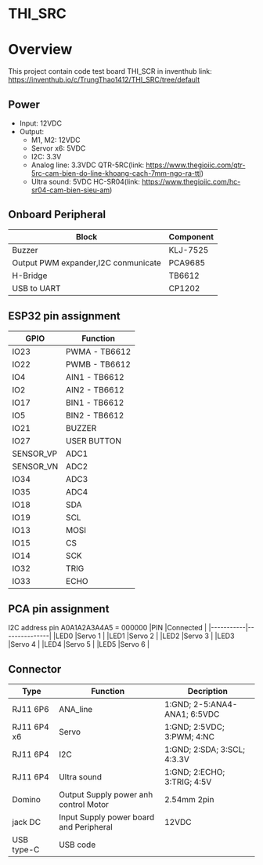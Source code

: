 # THI_SRC
# Overview
This project contain code test board THI_SCR in inventhub link: https://inventhub.io/c/TrungThao1412/THI_SRC/tree/default

## Power 
- Input: 12VDC 
- Output: 
    + M1, M2: 12VDC
    + Servor x6: 5VDC
    + I2C: 3.3V 
    + Analog line: 3.3VDC QTR-5RC(link: https://www.thegioiic.com/qtr-5rc-cam-bien-do-line-khoang-cach-7mm-ngo-ra-ttl)
    + Ultra sound: 5VDC HC-SR04(link: https://www.thegioiic.com/hc-sr04-cam-bien-sieu-am)
## Onboard Peripheral 
|Block                                  |Component  |
|---------------------------------------|-----------|
|Buzzer                                 |KLJ-7525   |
|Output PWM expander,I2C conmunicate    |PCA9685    |
|H-Bridge                               |TB6612     |
|USB to UART                            |CP1202     |

## ESP32 pin assignment
|GPIO       |Function       |
|-----------|---------------|
|IO23       |PWMA - TB6612  |
|IO22       |PWMB - TB6612  |
|IO4        |AIN1 - TB6612  |
|IO2        |AIN2 - TB6612  |
|IO17       |BIN1 - TB6612  |
|IO5        |BIN2 - TB6612  |
|IO21       |BUZZER         |
|IO27       |USER BUTTON    |
|SENSOR_VP  |ADC1           |
|SENSOR_VN  |ADC2           |
|IO34       |ADC3           |
|IO35       |ADC4           |
|IO18       |SDA            |
|IO19       |SCL            |
|IO13       |MOSI           |
|IO15       |CS             |
|IO14       |SCK            |
|IO32       |TRIG           |
|IO33       |ECHO           |

## PCA pin assignment 
I2C address pin A0A1A2A3A4A5 = 000000
|PIN        |Connected      |
|-----------|---------------|
|LED0       |Servo 1        |
|LED1       |Servo 2        |
|LED2       |Servo 3        |
|LED3       |Servo 4        |
|LED4       |Servo 5        |
|LED5       |Servo 6        |


## Connector 
|Type       |Function                               |Decription                     |
|-----------|---------------------------------------|-----------                    |
|RJ11 6P6   |ANA_line                               |1:GND; 2-5:ANA4-ANA1; 6:5VDC   |
|RJ11 6P4 x6|Servo                                  |1:GND; 2:5VDC; 3:PWM;  4:NC    |
|RJ11 6P4   |I2C                                    |1:GND; 2:SDA;  3:SCL;  4:3.3V  |
|RJ11 6P4   |Ultra sound                            |1:GND; 2:ECHO; 3:TRIG; 4:5V    |
|Domino     |Output Supply power anh control Motor  |2.54mm 2pin                    |
|jack DC    |Input Supply power board and Peripheral|12VDC                          |
|USB type-C |USB code                               |                               |


